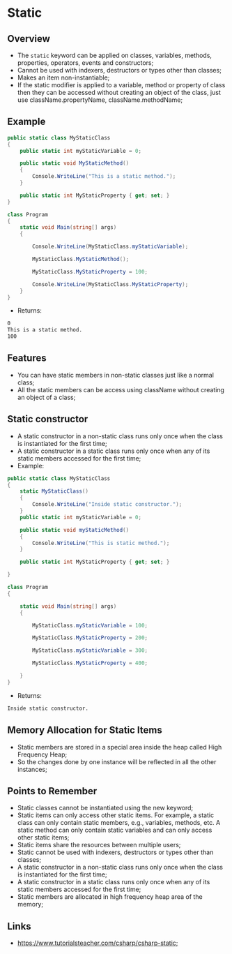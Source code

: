 # Static

## Overview

- The `static` keyword can be applied on classes, variables, methods, properties, operators, events and constructors;
- Cannot be used with indexers, destructors or types other than classes;
- Makes an item non-instantiable;
- If the static modifier is applied to a variable, method or property of class then they can be accessed without creating an object of the class, just use className.propertyName, className.methodName;

## Example

```c#
public static class MyStaticClass
{
    public static int myStaticVariable = 0;

    public static void MyStaticMethod()
    {
        Console.WriteLine("This is a static method.");
    }

    public static int MyStaticProperty { get; set; }
}

class Program
{
    static void Main(string[] args)
    {

        Console.WriteLine(MyStaticClass.myStaticVariable);

        MyStaticClass.MyStaticMethod();

        MyStaticClass.MyStaticProperty = 100;

        Console.WriteLine(MyStaticClass.MyStaticProperty);
    }
}
```

- Returns:

```markdown
0
This is a static method.
100
```

## Features

- You can have static members in non-static classes just like a normal class;
- All the static members can be access using className without creating an object of a class;

## Static constructor

- A static constructor in a non-static class runs only once when the class is instantiated for the first time;
- A static constructor in a static class runs only once when any of its static members accessed for the first time;
- Example:

```c#
public static class MyStaticClass
{
    static MyStaticClass()
    {
        Console.WriteLine("Inside static constructor.");
    }
    public static int myStaticVariable = 0;

    public static void myStaticMethod()
    {
        Console.WriteLine("This is static method.");
    }

    public static int MyStaticProperty { get; set; }

}

class Program
{

    static void Main(string[] args)
    {

        MyStaticClass.myStaticVariable = 100;

        MyStaticClass.MyStaticProperty = 200;

        MyStaticClass.myStaticVariable = 300;

        MyStaticClass.MyStaticProperty = 400;

    }
}
```

- Returns:

```markdown
Inside static constructor.
```

## Memory Allocation for Static Items

- Static members are stored in a special area inside the heap called High Frequency Heap;
- So the changes done by one instance will be reflected in all the other instances;

## Points to Remember

- Static classes cannot be instantiated using the new keyword;
- Static items can only access other static items. For example, a static class can only contain static members, e.g., variables, methods, etc. A static method can only contain static variables and can only access other static items;
- Static items share the resources between multiple users;
- Static cannot be used with indexers, destructors or types other than classes;
- A static constructor in a non-static class runs only once when the class is instantiated for the first time;
- A static constructor in a static class runs only once when any of its static members accessed for the first time;
- Static members are allocated in high frequency heap area of the memory;

## Links

- <https://www.tutorialsteacher.com/csharp/csharp-static;>
